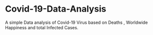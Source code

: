 # Covid-19-Data-Analysis
A simple Data analysis of Covid-19 Virus based on Deaths , Worldwide Happiness and total Infected Cases.

